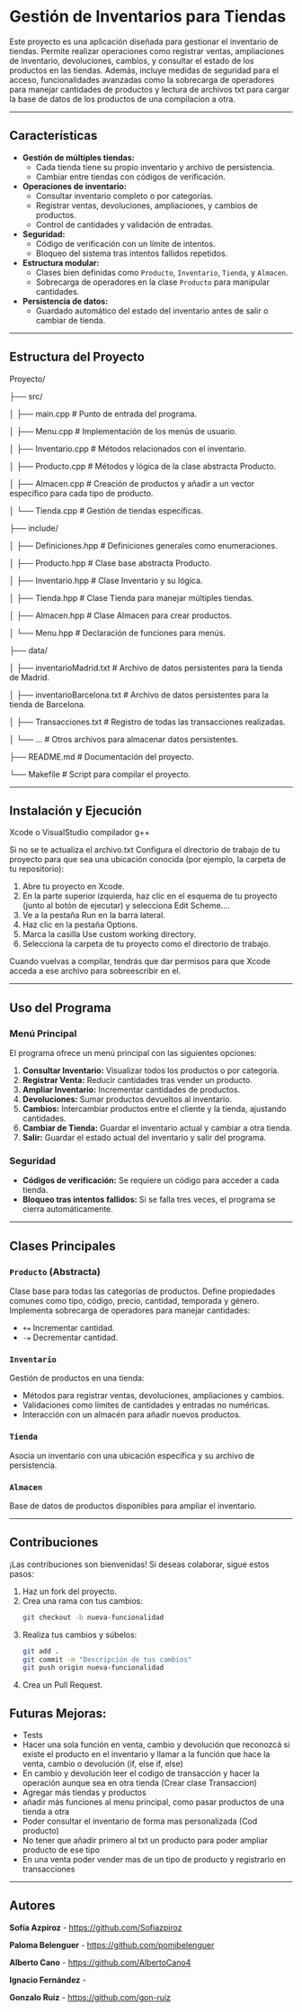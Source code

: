 # Gestión de Inventarios para Tiendas

Este proyecto es una aplicación diseñada para gestionar el inventario de tiendas. Permite realizar operaciones como registrar ventas, ampliaciones de inventario, devoluciones, cambios, y consultar el estado de los productos en las tiendas. Además, incluye medidas de seguridad para el acceso, funcionalidades avanzadas como la sobrecarga de operadores para manejar cantidades de productos y lectura de archivos txt para cargar la base de datos de los productos de una compilacion a otra.

---

## Características

- **Gestión de múltiples tiendas:**
  - Cada tienda tiene su propio inventario y archivo de persistencia.
  - Cambiar entre tiendas con códigos de verificación.
- **Operaciones de inventario:**
  - Consultar inventario completo o por categorías.
  - Registrar ventas, devoluciones, ampliaciones, y cambios de productos.
  - Control de cantidades y validación de entradas.
- **Seguridad:**
  - Código de verificación con un límite de intentos.
  - Bloqueo del sistema tras intentos fallidos repetidos.
- **Estructura modular:**
  - Clases bien definidas como `Producto`, `Inventario`, `Tienda`, y `Almacen`.
  - Sobrecarga de operadores en la clase `Producto` para manipular cantidades.
- **Persistencia de datos:**
  - Guardado automático del estado del inventario antes de salir o cambiar de tienda.

---

## Estructura del Proyecto

Proyecto/

├── src/

│   ├── main.cpp            # Punto de entrada del programa.

│   ├── Menu.cpp            # Implementación de los menús de usuario.

│   ├── Inventario.cpp      # Métodos relacionados con el inventario.

│   ├── Producto.cpp        # Métodos y lógica de la clase abstracta Producto.

│   ├── Almacen.cpp         # Creación de productos y añadir a un vector específico para cada tipo de producto.

│   └── Tienda.cpp          # Gestión de tiendas específicas.

├── include/

│   ├── Definiciones.hpp    # Definiciones generales como enumeraciones.

│   ├── Producto.hpp        # Clase base abstracta Producto.

│   ├── Inventario.hpp      # Clase Inventario y su lógica.

│   ├── Tienda.hpp          # Clase Tienda para manejar múltiples tiendas.

│   ├── Almacen.hpp         # Clase Almacen para crear productos.

│   └── Menu.hpp            # Declaración de funciones para menús.

├── data/

│   ├── inventarioMadrid.txt    # Archivo de datos persistentes para la tienda de Madrid.

│   ├── inventarioBarcelona.txt # Archivo de datos persistentes para la tienda de Barcelona.

│   ├── Transacciones.txt       # Registro de todas las transacciones realizadas.

│   └── ...                     # Otros archivos para almacenar datos persistentes.

├── README.md               # Documentación del proyecto.

└── Makefile                # Script para compilar el proyecto.



---

## Instalación y Ejecución

Xcode o VisualStudio compilador g++

Si no se te actualiza el archivo.txt
Configura el directorio de trabajo de tu proyecto para que sea una ubicación conocida (por ejemplo, la carpeta de tu repositorio):

1. Abre tu proyecto en Xcode.
2. En la parte superior izquierda, haz clic en el esquema de tu proyecto (junto al botón de ejecutar) y selecciona Edit Scheme....
3. Ve a la pestaña Run en la barra lateral.
4. Haz clic en la pestaña Options.
5. Marca la casilla Use custom working directory.
6. Selecciona la carpeta de tu proyecto como el directorio de trabajo.

Cuando vuelvas a compilar, tendrás que dar permisos para que Xcode acceda a ese archivo para sobreescribir en el.

---

## Uso del Programa

### Menú Principal
El programa ofrece un menú principal con las siguientes opciones:

1. **Consultar Inventario:** Visualizar todos los productos o por categoría.
2. **Registrar Venta:** Reducir cantidades tras vender un producto.
3. **Ampliar Inventario:** Incrementar cantidades de productos.
4. **Devoluciones:** Sumar productos devueltos al inventario.
5. **Cambios:** Intercambiar productos entre el cliente y la tienda, ajustando cantidades.
6. **Cambiar de Tienda:** Guardar el inventario actual y cambiar a otra tienda.
7. **Salir:** Guardar el estado actual del inventario y salir del programa.

### Seguridad
- **Códigos de verificación:** Se requiere un código para acceder a cada tienda.
- **Bloqueo tras intentos fallidos:** Si se falla tres veces, el programa se cierra automáticamente.

---

## Clases Principales

### `Producto` (Abstracta)
Clase base para todas las categorías de productos. Define propiedades comunes como tipo, código, precio, cantidad, temporada y género. Implementa sobrecarga de operadores para manejar cantidades:

- `+=` Incrementar cantidad.
- `-=` Decrementar cantidad.

### `Inventario`
Gestión de productos en una tienda:
- Métodos para registrar ventas, devoluciones, ampliaciones y cambios.
- Validaciones como límites de cantidades y entradas no numéricas.
- Interacción con un almacén para añadir nuevos productos.

### `Tienda`
Asocia un inventario con una ubicación específica y su archivo de persistencia.

### `Almacen`
Base de datos de productos disponibles para ampliar el inventario.

---

## Contribuciones
¡Las contribuciones son bienvenidas! Si deseas colaborar, sigue estos pasos:
1. Haz un fork del proyecto.
2. Crea una rama con tus cambios:
   ```bash
   git checkout -b nueva-funcionalidad
   ```
3. Realiza tus cambios y súbelos:
   ```bash
   git add .
   git commit -m "Descripción de tus cambios"
   git push origin nueva-funcionalidad
   ```
4. Crea un Pull Request.

## Futuras Mejoras:
- Tests
- Hacer una sola función en venta, cambio y devolución que reconozcá si existe el producto en el inventario y llamar a la función que hace la venta, cambio o devolución (if, else if, else)
- En cambio y devolución leer el codigo de transacción y hacer la operación aunque sea en otra tienda (Crear clase Transaccion)
- Agregar más tiendas y productos
- añadir más funciones al menu principal, como pasar productos de una tienda a otra
- Poder consultar el inventario de forma mas personalizada (Cod producto)
- No tener que añadir primero al txt un producto para poder ampliar producto de ese tipo
- En una venta poder vender mas de un tipo de producto y registrarlo en transacciones

---

## Autores
**Sofía Azpiroz** - https://github.com/Sofiazpiroz

**Paloma Belenguer** - https://github.com/pomibelenguer

**Alberto Cano** - https://github.com/AlbertoCano4

**Ignacio Fernández** - 

**Gonzalo Ruiz** - https://github.com/gon-ruiz


